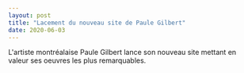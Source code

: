 ```yaml
---
layout: post
title: "Lacement du nouveau site de Paule Gilbert"
date: 2020-06-03
---
```


L'artiste montréalaise Paule Gilbert lance son nouveau site mettant en valeur ses oeuvres les plus remarquables.
